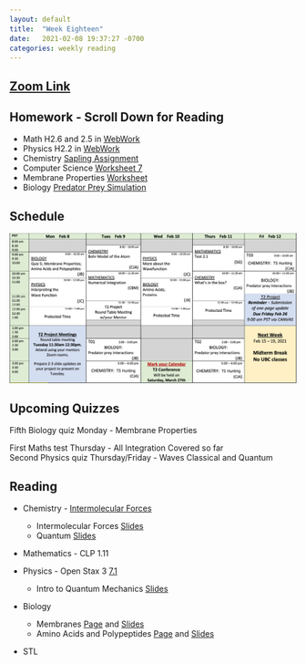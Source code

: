 ```yaml
---
layout: default
title:  "Week Eighteen"
date:   2021-02-08 19:37:27 -0700
categories: weekly reading
---
```

## [Zoom Link](https://ubc.zoom.us/j/69489092134?pwd=ZTRxOFNmRmNVT3NpWVhmV0VDTEpyUT09)

## Homework - Scroll Down for Reading
- Math H2.6 and 2.5 in [WebWork](https://webwork.elearning.ubc.ca/webwork2/2020W1-2_SCIE_010_001/)
- Physics H2.2 in [WebWork](https://webwork.elearning.ubc.ca/webwork2/2020W1-2_SCIE_010_001/)
- Chemistry [Sapling Assignment](https://canvas.ubc.ca/courses/62920/assignments/826652?module_item_id=2896149)
- Computer Science [Worksheet 7](https://canvas.ubc.ca/courses/62922/files/12682889?wrap=1)
- Membrane Properties [Worksheet](https://canvas.ubc.ca/courses/62806/files/12284566?wrap=1)
- Biology [Predator Prey Simulation](https://canvas.ubc.ca/courses/62806/pages/predator-prey-simulation?module_item_id=1883059)


## Schedule

![Week Eighteen Schedule](/assets/w18schedule.png)

## Upcoming Quizzes

Fifth Biology quiz Monday - Membrane Properties    
<!-- Third Maths quiz Tuesday - Areas and Integration by Parts     -->
First Maths test Thursday - All Integration Covered so far     
Second Physics quiz Thursday/Friday - Waves Classical and Quantum    
<!-- First Chemistry quiz Thursday/Friday - Kinetics    -->

## Reading

- Chemistry - [Intermolecular Forces](https://canvas.ubc.ca/courses/62920/modules/items/2875691)
    - Intermolecular Forces [Slides](https://canvas.ubc.ca/courses/62920/files/12535229?wrap=1)
    - Quantum [Slides](https://canvas.ubc.ca/courses/62920/files/12882773?wrap=1)

	
- Mathematics - <!-- 7 on [Active Calculus](https://activecalculus.org/) and -->CLP 1.11


- Physics - <!--[Waves on WebWork](https://webwork.elearning.ubc.ca/webwork2/2020W1-2_SCIE_010_001/) -->Open Stax 3 [7.1](https://openstax.org/books/university-physics-volume-3/pages/7-1-wave-functions)<!-- Vol. 1 Ch. 16, 18, Vol. 3 Ch. 3.1 and 3.2 -->
    - Intro to Quantum Mechanics [Slides](https://canvas.ubc.ca/courses/62922/files/12771338?wrap=1)


- Biology 
    - Membranes [Page](https://canvas.ubc.ca/courses/62806/pages/membranes-general-properties?module_item_id=1883061) and
     [Slides](https://canvas.ubc.ca/courses/62806/files/8410618/download?wrap=1)
    - Amino Acids and Polypeptides [Page](https://canvas.ubc.ca/courses/62806/pages/amino-acids-and-polypeptides?module_item_id=1883062) and [Slides](https://canvas.ubc.ca/courses/62806/files/8415109/download?wrap=1)


- STL
